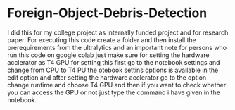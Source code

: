# Foreign-Object-Debris-Detection
I did this for my college project as internally funded project and for research paper.
For executing this code create a folder and then install the prerequirements from the ultralytics and an important note for persons who run this code on google colab just make sure for 
setting the hardware acclerator as T4 GPU for setting this first go to the notebook settings and change from CPU to T4 PU the otebook settins options is available in the edit option
and after setting the hardware acclerator go to the option change runtime and choose T4 GPU and then if you want to check whether you can access the GPU or not just type the command
i have given in the notebook.
